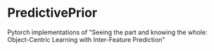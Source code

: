 # PredictivePrior
Pytorch implementations of "Seeing the part and knowing the whole: Object-Centric Learning with Inter-Feature Prediction"
